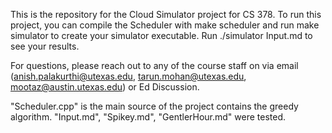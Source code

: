 This is the repository for the Cloud Simulator project for CS 378. To run this project, you can compile the Scheduler with make scheduler and run make simulator to create your simulator executable. Run ./simulator Input.md to see your results.

For questions, please reach out to any of the course staff on via email (anish.palakurthi@utexas.edu, tarun.mohan@utexas.edu, mootaz@austin.utexas.edu) or Ed Discussion.

"Scheduler.cpp" is the main source of the project contains the greedy algorithm. "Input.md", "Spikey.md", "GentlerHour.md" were tested.
